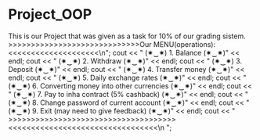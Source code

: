 # Project_OOP
This is our Project that was given as a task for 10% of our grading sistem.
                      >>>>>>>>>>>>>>>>>>>>>>>>>>>>>Our MENU(operations):<<<<<<<<<<<<<<<<<<<<\n";
    cout << "         (✷‿✷)                  1. Balance                                (✷‿✷)" << endl;
    cout << "         (✷‿✷)                  2. Withdraw                               (✷‿✷)" << endl;
    cout << "         (✷‿✷)                  3. Deposit                                (✷‿✷)" << endl;
    cout << "         (✷‿✷)                  4. Transfer money                         (✷‿✷)" << endl;
    cout << "         (✷‿✷)                  5. Daily exchange rates                   (✷‿✷)" << endl;
    cout << "         (✷‿✷)                  6. Converting money into other currencies (✷‿✷)" << endl;
    cout << "         (✷‿✷)                  7. Pay to inha contract (5% cashback)     (✷‿✷)" << endl;
    cout << "         (✷‿✷)                  8. Change password of current account     (✷‿✷)" << endl;
    cout << "         (✷‿✷)                  9. Exit (may need to give feedback)       (✷‿✷)" << endl;
    cout << "         >>>>>>>>>>>>>>>>>>>>>>>>>>>>>>>>>>>>><<<<<<<<<<<<<<<<<<<<<<<<<<<<<<<<<\n ";
    
